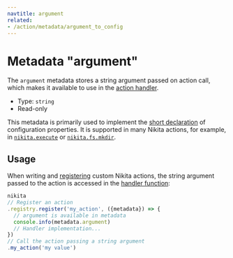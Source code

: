 ```yaml
---
navtitle: argument
related:
- /action/metadata/argument_to_config
---
```


# Metadata "argument"

The `argument` metadata stores a string argument passed on action call, which makes it available to use in the [action handler](/current/action/handler).

* Type: `string`
* Read-only

This metadata is primarily used to implement the [short declaration](/action/config#short-declaration) of configuration properties. It is supported in many Nikita actions, for example, in [`nikita.execute`](/current/actions/execute) or [`nikita.fs.mkdir`](/current/actions/fs/mkdir).

## Usage

When writing and [registering](/current/usages/register) custom Nikita actions, the string argument passed to the action is accessed in the [handler function](/current/action/handler):

```js
nikita
// Register an action
.registry.register('my_action', ({metadata}) => {
  // argument is available in metadata
  console.info(metadata.argument)
  // Handler implementation...
})
// Call the action passing a string argument
.my_action('my value')
```
